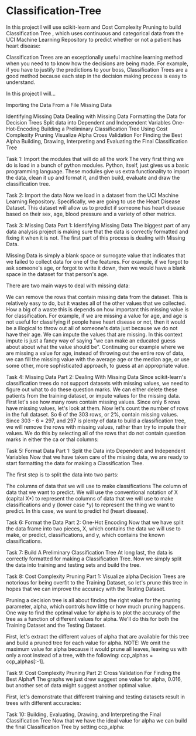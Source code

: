 # Classification-Tree
In this project I will use scikit-learn and Cost Complexity Pruning to build Classification Tree , which uses continuous and categorical data from the UCI Machine Learning Repository to predict whether or not a patient has heart disease:

Classification Trees are an exceptionally useful machine learning method when you need to to know how the decisions are being made. For example, if you have to justify the predictions to your boss, Classification Trees are a good method because each step in the decision making process is easy to understand.

In this project I will...

Importing the Data From a File Missing Data

Identifying Missing Data
Dealing with Missing Data
Formatting the Data for Decision Trees
Split data into Dependent and Independent Variables
One-Hot-Encoding
Building a Preliminary Classification Tree
Using Cost Complexity Pruning
Visualize Alpha
Cross Validation For Finding the Best Alpha
Building, Drawing, Interpreting and Evaluating the Final Classification Tree

Task 1: Import the modules that will do all the work
The very first thing we do is load in a bunch of python modules. Python, itself, just gives us a basic programming language. These modules give us extra functionality to import the data, clean it up and format it, and then build, evaluate and draw the classification tree.


Task 2: Import the data
Now we load in a dataset from the UCI Machine Learning Repository. Specifically, we are going to use the Heart Disease Dataset. This dataset will allow us to predict if someone has heart disease based on their sex, age, blood pressure and a variety of other metrics.

Task 3: Missing Data Part 1: Identifying Missing Data
The biggest part of any data analysis project is making sure that the data is correctly formatted and fixing it when it is not. The first part of this process is dealing with Missing Data.

Missing Data is simply a blank space or surrogate value that indicates that we failed to collect data for one of the features. For example, if we forgot to ask someone's age, or forgot to write it down, then we would have a blank space in the dataset for that person's age.

There are two main ways to deal with missing data:

We can remove the rows that contain missing data from the dataset. This is relatively easy to do, but it wastes all of the other values that we collected. How a big of a waste this is depends on how important this missing value is for classification. For example, if we are missing a value for age, and age is not useful for classifying if people have heart disease or not, then it would be a illogical to throw out all of someone's data just because we do not have their age.
We can impute the values that are missing. In this context impute is just a fancy way of saying "we can make an educated guess about about what the value should be". Continuing our example where we are missing a value for age, instead of throwing out the entire row of data, we can fill the missing value with the average age or the median age, or use some other, more sophisticated approach, to guess at an appropriate value.


Task 4: Missing Data Part 2: Dealing With Missing Data
Since scikit-learn's classification trees do not support datasets with missing values, we need to figure out what to do these question marks. We can either delete these patients from the training dataset, or impute values for the missing data. First let's see how many rows contain missing values. Since only 6 rows have missing values, let's look at them. Now let's count the number of rows in the full dataset. So 6 of the 303 rows, or 2%, contain missing values. Since 303 - 6 = 297, and 297 is plenty of data to build a classification tree, we will remove the rows with missing values, rather than try to impute their values. We do this by selecting all of the rows that do not contain question marks in either the ca or thal columns:


Task 5: Format Data Part 1: Split the Data into Dependent and Independent Variables
Now that we have taken care of the missing data, we are ready to start formatting the data for making a Classification Tree.

The first step is to split the data into two parts:

The columns of data that we will use to make classifications
The column of data that we want to predict.
We will use the conventional notation of X (capital X*) to represent the columns of data that we will use to make classifications and y (lower case *y) to represent the thing we want to predict. In this case, we want to predict hd (heart disease).

Task 6: Format the Data Part 2: One-Hot Encoding
Now that we have split the data frame into two pieces, X, which contains the data we will use to make, or predict, classifications, and y, which contains the known classifications.

Task 7: Build A Preliminary Classification Tree
At long last, the data is correctly formatted for making a Classification Tree. Now we simply split the data into training and testing sets and build the tree.


Task 8: Cost Complexity Pruning Part 1: Visualize alpha
Decision Trees are notorious for being overfit to the Training Dataset, so let's prune this tree in hopes that we can improve the accuracy with the Testing Dataset.

Pruning a decision tree is all about finding the right value for the pruning parameter, alpha, which controls how little or how much pruning happens. One way to find the optimal value for alpha is to plot the accuracy of the tree as a function of different values for alpha. We'll do this for both the Training Dataset and the Testing Dataset.

First, let's extract the different values of alpha that are available for this tree and build a pruned tree for each value for alpha. NOTE: We omit the maximum value for alpha because it would prune all leaves, leaving us with only a root instead of a tree, with the following: ccp_alphas = ccp_alphas[:-1].


Task 9: Cost Complexity Pruning Part 2: Cross Validation For Finding the Best Alpha¶
The graphs we just drew suggest one value for alpha, 0.016, but another set of data might suggest another optimal value.

First, let's demonstrate that different training and testing datasets result in trees with different accuracies:


Task 10: Building, Evaluating, Drawing, and Interpreting the Final Classification Tree
Now that we have the ideal value for alpha we can build the final Classification Tree by setting ccp_alpha:

